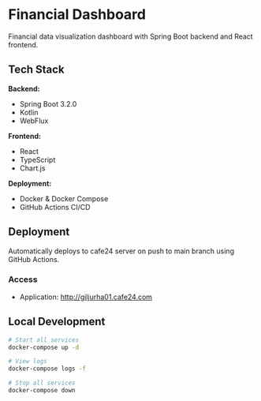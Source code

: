 # Financial Dashboard

Financial data visualization dashboard with Spring Boot backend and React frontend.

## Tech Stack

**Backend:**
- Spring Boot 3.2.0
- Kotlin
- WebFlux

**Frontend:**
- React
- TypeScript
- Chart.js

**Deployment:**
- Docker & Docker Compose
- GitHub Actions CI/CD

## Deployment

Automatically deploys to cafe24 server on push to main branch using GitHub Actions.

### Access
- Application: http://giljurha01.cafe24.com

## Local Development

```bash
# Start all services
docker-compose up -d

# View logs
docker-compose logs -f

# Stop all services
docker-compose down
```

